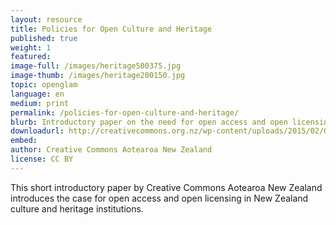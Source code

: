 ```yaml
---
layout: resource
title: Policies for Open Culture and Heritage
published: true
weight: 1
featured: 
image-full: /images/heritage500375.jpg
image-thumb: /images/heritage200150.jpg
topic: openglam
language: en
medium: print
permalink: /policies-for-open-culture-and-heritage/
blurb: Introductory paper on the need for open access and open licensing to culture and heritage.
downloadurl: http://creativecommons.org.nz/wp-content/uploads/2015/02/02-02-2015-Heritage.pdf
embed:
author: Creative Commons Aotearoa New Zealand
license: CC BY 
---
```

This short introductory paper by Creative Commons Aotearoa New Zealand introduces the case for open access and open licensing in New Zealand culture and heritage institutions.